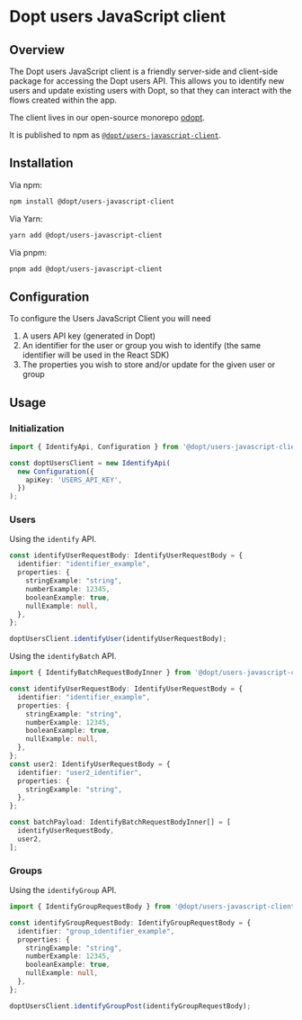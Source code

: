 # Dopt users JavaScript client

## Overview

The Dopt users JavaScript client is a friendly server-side and client-side package for accessing the Dopt users API. This allows you to identify new users and update existing users with Dopt, so that they can interact with the flows created within the app.

The client lives in our open-source monorepo [odopt](https://github.com/dopt/odopt).

It is published to npm as [`@dopt/users-javascript-client`](https://www.npmjs.com/package/@dopt/users-javascript-client).

## Installation

Via npm:

```bash
npm install @dopt/users-javascript-client
```

Via Yarn:

```bash
yarn add @dopt/users-javascript-client
```

Via pnpm:

```bash
pnpm add @dopt/users-javascript-client
```

## Configuration

To configure the Users JavaScript Client you will need

1. A users API key (generated in Dopt)
1. An identifier for the user or group you wish to identify (the same identifier will be used in the React SDK)
1. The properties you wish to store and/or update for the given user or group

## Usage

### Initialization

```ts
import { IdentifyApi, Configuration } from '@dopt/users-javascript-client';

const doptUsersClient = new IdentifyApi(
  new Configuration({
    apiKey: 'USERS_API_KEY',
  })
);
```

### Users

Using the `identify` API.

```ts
const identifyUserRequestBody: IdentifyUserRequestBody = {
  identifier: "identifier_example",
  properties: {
    stringExample: "string",
    numberExample: 12345,
    booleanExample: true,
    nullExample: null,
  },
};

doptUsersClient.identifyUser(identifyUserRequestBody);
```

Using the `identifyBatch` API.

```ts
import { IdentifyBatchRequestBodyInner } from '@dopt/users-javascript-client';

const identifyUserRequestBody: IdentifyUserRequestBody = {
  identifier: "identifier_example",
  properties: {
    stringExample: "string",
    numberExample: 12345,
    booleanExample: true,
    nullExample: null,
  },
};
const user2: IdentifyUserRequestBody = {
  identifier: "user2_identifier",
  properties: {
    stringExample: "string",
  },
};

const batchPayload: IdentifyBatchRequestBodyInner[] = [
  identifyUserRequestBody,
  user2,
];
```

### Groups

Using the `identifyGroup` API.

```ts
import { IdentifyGroupRequestBody } from '@dopt/users-javascript-client';

const identifyGroupRequestBody: IdentifyGroupRequestBody = {
  identifier: "group_identifier_example",
  properties: {
    stringExample: "string",
    numberExample: 12345,
    booleanExample: true,
    nullExample: null,
  },
};

doptUsersClient.identifyGroupPost(identifyGroupRequestBody);
```
